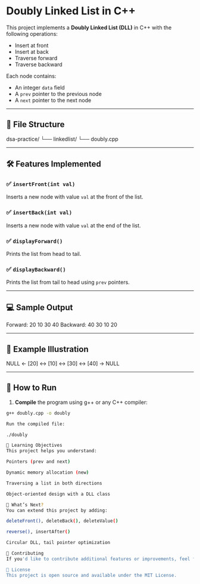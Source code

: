 # Doubly Linked List in C++

This project implements a **Doubly Linked List (DLL)** in C++ with the following operations:

- Insert at front
- Insert at back
- Traverse forward
- Traverse backward

Each node contains:
- An integer `data` field
- A `prev` pointer to the previous node
- A `next` pointer to the next node

---

## 📂 File Structure

dsa-practice/
└── linkedlist/
└── doubly.cpp


---

## 🛠️ Features Implemented

### ✅ `insertFront(int val)`
Inserts a new node with value `val` at the front of the list.

### ✅ `insertBack(int val)`
Inserts a new node with value `val` at the end of the list.

### ✅ `displayForward()`
Prints the list from head to tail.

### ✅ `displayBackward()`
Prints the list from tail to head using `prev` pointers.

---

## 💻 Sample Output

Forward: 20 10 30 40
Backward: 40 30 10 20


---

## 🔄 Example Illustration

NULL <- [20] <-> [10] <-> [30] <-> [40] -> NULL


---

## 🚀 How to Run

1. **Compile** the program using g++ or any C++ compiler:

```bash
g++ doubly.cpp -o doubly

Run the compiled file:

./doubly

📘 Learning Objectives
This project helps you understand:

Pointers (prev and next)

Dynamic memory allocation (new)

Traversing a list in both directions

Object-oriented design with a DLL class

🧠 What’s Next?
You can extend this project by adding:

deleteFront(), deleteBack(), deleteValue()

reverse(), insertAfter()

Circular DLL, tail pointer optimization

🤝 Contributing
If you'd like to contribute additional features or improvements, feel free to fork the repo and submit a pull request.

📜 License
This project is open source and available under the MIT License.

